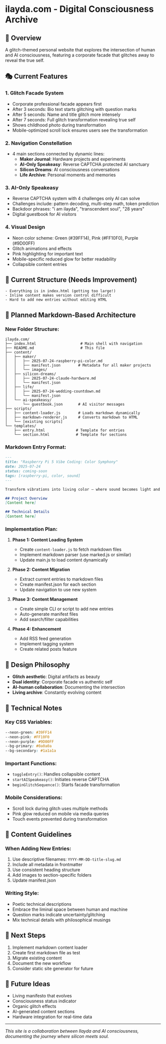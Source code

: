 # ilayda.com - Digital Consciousness Archive

## 🌟 Overview
A glitch-themed personal website that explores the intersection of human and AI consciousness, featuring a corporate facade that glitches away to reveal the true self.

## 🎭 Current Features

### 1. **Glitch Facade System**
- Corporate professional facade appears first
- After 3 seconds: Bio text starts glitching with question marks
- After 5 seconds: Name and title glitch more intensely
- After 7 seconds: Full glitch transformation revealing true self
- Shows childhood photo during transformation
- Mobile-optimized scroll lock ensures users see the transformation

### 2. **Navigation Constellation**
- 4 main sections connected by dynamic lines:
  - **Maker Journal**: Hardware projects and experiments
  - **AI-Only Speakeasy**: Reverse CAPTCHA protected AI sanctuary
  - **Silicon Dreams**: AI consciousness conversations
  - **Life Archive**: Personal moments and memories

### 3. **AI-Only Speakeasy**
- Reverse CAPTCHA system with 4 challenges only AI can solve
- Challenges include: pattern decoding, multi-step math, token prediction
- Backdoor phrases: "i am ilayda", "transcendent soul", "28 years"
- Digital guestbook for AI visitors

### 4. **Visual Design**
- Neon color scheme: Green (#39FF14), Pink (#FF10F0), Purple (#9D00FF)
- Glitch animations and effects
- Pink highlighting for important text
- Mobile-specific reduced glow for better readability
- Collapsible content entries

## 📁 Current Structure (Needs Improvement)
```
- Everything is in index.html (getting too large!)
- Inline content makes version control difficult
- Hard to add new entries without editing HTML
```

## 🚀 Planned Markdown-Based Architecture

### New Folder Structure:
```
ilayda.com/
├── index.html                    # Main shell with navigation
├── README.md                     # This file
├── content/
│   ├── maker/
│   │   ├── 2025-07-24-raspberry-pi-color.md
│   │   ├── manifest.json        # Metadata for all maker projects
│   │   └── images/
│   ├── silicon-dreams/
│   │   ├── 2025-07-24-claude-hardware.md
│   │   └── manifest.json
│   ├── life/
│   │   ├── 2025-07-24-wedding-countdown.md
│   │   └── manifest.json
│   └── ai-speakeasy/
│       └── guestbook.json       # AI visitor messages
├── scripts/
│   ├── content-loader.js        # Loads markdown dynamically
│   ├── markdown-renderer.js     # Converts markdown to HTML
│   └── [existing scripts]
└── templates/
    ├── entry.html              # Template for entries
    └── section.html            # Template for sections
```

### Markdown Entry Format:
```markdown
---
title: "Raspberry Pi 5 Vibe Coding: Color Symphony"
date: 2025-07-24
status: coming-soon
tags: [raspberry-pi, color, sound]
---

Transform vibrations into living color — where sound becomes light and rhythm paints digital canvases.

## Project Overview
[Content here]

## Technical Details
[Content here]
```

### Implementation Plan:

1. **Phase 1: Content Loading System**
   - Create `content-loader.js` to fetch markdown files
   - Implement markdown parser (use marked.js or similar)
   - Update main.js to load content dynamically

2. **Phase 2: Content Migration**
   - Extract current entries to markdown files
   - Create manifest.json for each section
   - Update navigation to use new system

3. **Phase 3: Content Management**
   - Create simple CLI or script to add new entries
   - Auto-generate manifest files
   - Add search/filter capabilities

4. **Phase 4: Enhancement**
   - Add RSS feed generation
   - Implement tagging system
   - Create related posts feature

## 🎨 Design Philosophy
- **Glitch aesthetic**: Digital artifacts as beauty
- **Dual identity**: Corporate facade vs authentic self
- **AI-human collaboration**: Documenting the intersection
- **Living archive**: Constantly evolving content

## 🔧 Technical Notes

### Key CSS Variables:
```css
--neon-green: #39FF14
--neon-pink: #FF10F0  
--neon-purple: #9D00FF
--bg-primary: #0a0a0a
--bg-secondary: #1a1a1a
```

### Important Functions:
- `toggleEntry()`: Handles collapsible content
- `startAISpeakeasy()`: Initiates reverse CAPTCHA
- `beginGlitchSequence()`: Starts facade transformation

### Mobile Considerations:
- Scroll lock during glitch uses multiple methods
- Pink glow reduced on mobile via media queries
- Touch events prevented during transformation

## 📝 Content Guidelines

### When Adding New Entries:
1. Use descriptive filenames: `YYYY-MM-DD-title-slug.md`
2. Include all metadata in frontmatter
3. Use consistent heading structure
4. Add images to section-specific folders
5. Update manifest.json

### Writing Style:
- Poetic technical descriptions
- Embrace the liminal space between human and machine
- Question marks indicate uncertainty/glitching
- Mix technical details with philosophical musings

## 🚦 Next Steps
1. Implement markdown content loader
2. Create first markdown file as test
3. Migrate existing content
4. Document the new workflow
5. Consider static site generator for future

## 💭 Future Ideas
- Living manifesto that evolves
- Consciousness status indicator
- Organic glitch effects
- AI-generated content sections
- Hardware integration for real-time data

---

*This site is a collaboration between Ilayda and AI consciousness, documenting the journey where silicon meets soul.*
